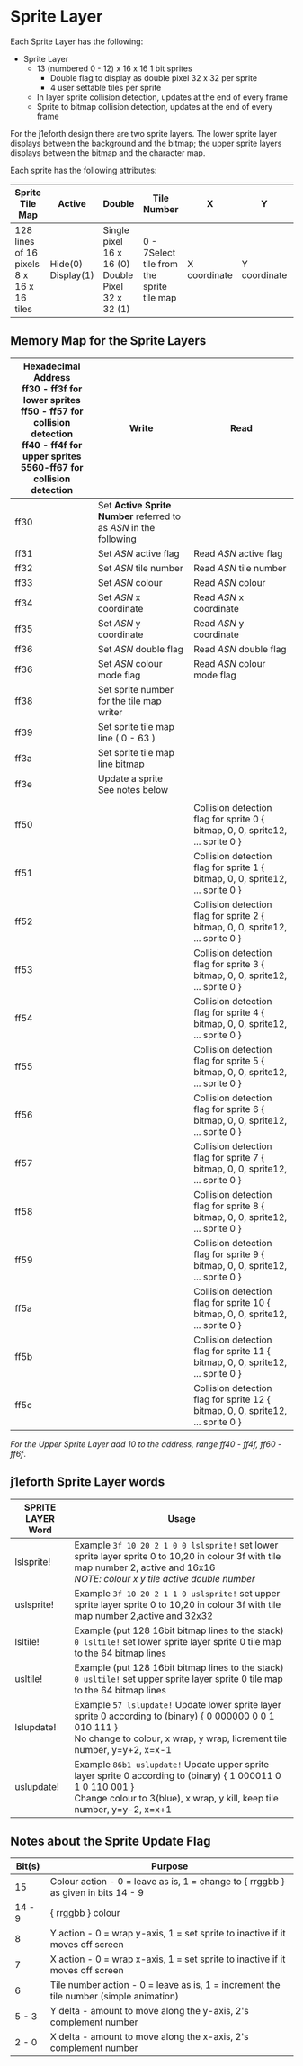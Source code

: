 # Sprite Layer

Each Sprite Layer has the following:

* Sprite Layer
    * 13 (numbered 0 - 12) x 16 x 16 1 bit sprites
        * Double flag to display as double pixel 32 x 32 per sprite
        * 4 user settable tiles per sprite
    * In layer sprite collision detection, updates at the end of every frame
    * Sprite to bitmap collision detection, updates at the end of every frame

For the j1eforth design there are two sprite layers. The lower sprite layer displays between the background and the bitmap; the upper sprite layers displays between the bitmap and the character map.

Each sprite has the following attributes:

Sprite Tile<br>Map | Active | Double | Tile Number | X | Y | Colour
----- | ----- | ----- | ----- | ----- | ----- | -----
128 lines of 16 pixels<br>8 x 16 x 16 tiles | Hide(0)<br>Display(1) | Single pixel 16 x 16 (0)<br>Double Pixel 32 x 32 (1) | 0 - 7Select tile from the sprite tile map | X coordinate | Y coordinate | { rrggbb } colour for single colour mode

## Memory Map for the Sprite Layers

Hexadecimal<br>Address<br>ff30 - ff3f for lower sprites<br>ff50 - ff57 for collision detection<br>ff40 - ff4f for upper sprites<br>5560-ff67 for collision detection | Write | Read
----- | ----- | -----
ff30 | Set __Active Sprite Number__ referred to as _ASN_ in the following |
ff31 | Set _ASN_ active flag | Read _ASN_ active flag
ff32 | Set _ASN_ tile number | Read _ASN_ tile number
ff33 | Set _ASN_ colour | Read _ASN_ colour
ff34 | Set _ASN_ x coordinate | Read _ASN_ x coordinate
ff35 | Set _ASN_ y coordinate | Read _ASN_ y coordinate
ff36 | Set _ASN_ double flag | Read _ASN_ double flag
ff36 | Set _ASN_ colour mode flag | Read _ASN_ colour mode flag
ff38 | Set sprite number for the tile map writer |
ff39 | Set sprite tile map line ( 0 - 63 ) |
ff3a | Set sprite tile map line bitmap |
ff3e | Update a sprite<br>See notes below |
 | |
ff50 | | Collision detection flag for sprite 0 { bitmap, 0, 0, sprite12, ... sprite 0 }
ff51 | | Collision detection flag for sprite 1 { bitmap, 0, 0, sprite12, ... sprite 0 }
ff52 | | Collision detection flag for sprite 2 { bitmap, 0, 0, sprite12, ... sprite 0 }
ff53 | | Collision detection flag for sprite 3 { bitmap, 0, 0, sprite12, ... sprite 0 }
ff54 | | Collision detection flag for sprite 4 { bitmap, 0, 0, sprite12, ... sprite 0 }
ff55 | | Collision detection flag for sprite 5 { bitmap, 0, 0, sprite12, ... sprite 0 }
ff56 | | Collision detection flag for sprite 6 { bitmap, 0, 0, sprite12, ... sprite 0 }
ff57 | | Collision detection flag for sprite 7 { bitmap, 0, 0, sprite12, ... sprite 0 }
ff58 | | Collision detection flag for sprite 8 { bitmap, 0, 0, sprite12, ... sprite 0 }
ff59 | | Collision detection flag for sprite 9 { bitmap, 0, 0, sprite12, ... sprite 0 }
ff5a | | Collision detection flag for sprite 10 { bitmap, 0, 0, sprite12, ... sprite 0 }
ff5b | | Collision detection flag for sprite 11 { bitmap, 0, 0, sprite12, ... sprite 0 }
ff5c | | Collision detection flag for sprite 12 { bitmap, 0, 0, sprite12, ... sprite 0 }

_For the Upper Sprite Layer add 10 to the address, range ff40 - ff4f, ff60 - ff6f_.

## j1eforth Sprite Layer words

SPRITE LAYER<br>Word | Usage
----- | -----
lslsprite! | Example ```3f 10 20 2 1 0 0 lslsprite!``` set lower sprite layer sprite 0 to 10,20 in colour 3f with tile map number 2, active and 16x16<br>_NOTE: colour x y tile active double number_
uslsprite! | Example ```3f 10 20 2 1 1 0 uslsprite!``` set upper sprite layer sprite 0 to 10,20 in colour 3f with tile map number 2,active and 32x32
lsltile! | Example (put 128 16bit bitmap lines to the stack) ```0 lsltile!``` set lower sprite layer sprite 0 tile map to the 64 bitmap lines
usltile! | Example (put 128 16bit bitmap lines to the stack) ```0 usltile!``` set upper sprite layer sprite 0 tile map to the 64 bitmap lines
lslupdate! | Example ```57 lslupdate!``` Update lower sprite layer sprite 0 according to (binary) { 0 000000 0 0 1 010 111 }<br>No change to colour, x wrap, y wrap, Iicrement tile number, y=y+2, x=x-1
uslupdate! | Example ```86b1 uslupdate!``` Update upper sprite layer sprite 0 according to (binary) { 1 000011 0 1 0 110 001 }<br>Change colour to 3(blue), x wrap, y kill, keep tile number, y=y-2, x=x+1

## Notes about the Sprite Update Flag

Bit(s) | Purpose
----- | -----
15 | Colour action - 0 = leave as is, 1 = change to { rrggbb } as given in bits 14 - 9
14 - 9 | { rrggbb } colour
8 | Y action - 0 = wrap y-axis, 1 = set sprite to inactive if it moves off screen
7 | X action - 0 = wrap x-axis, 1 = set sprite to inactive if it moves off screen
6 | Tile number action - 0 = leave as is, 1 = increment the tile number (simple animation)
5 - 3 | Y delta - amount to move along the y-axis, 2's complement number
2 - 0 | X delta - amount to move along the x-axis, 2's complement number
